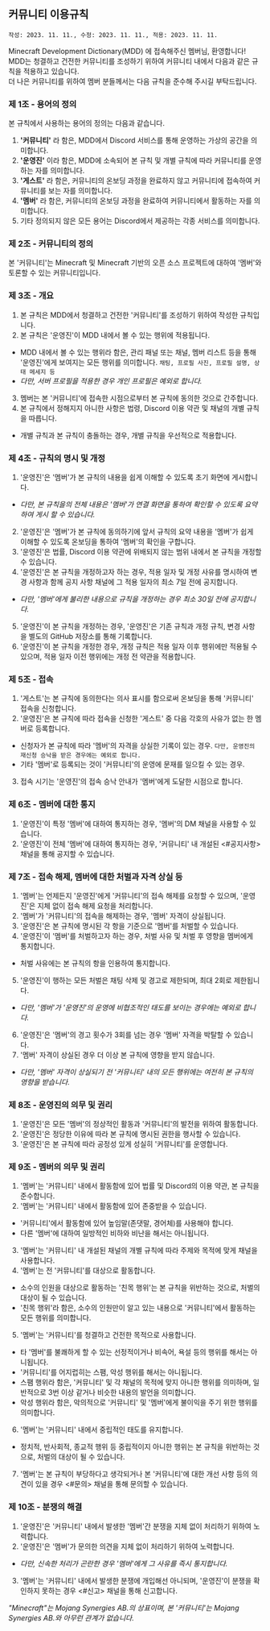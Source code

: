 ## 커뮤니티 이용규칙
`작성: 2023. 11. 11., 수정: 2023. 11. 11., 적용: 2023. 11. 11.`

Minecraft Development Dictionary(MDD) 에 접속해주신 멤버님, 환영합니다!   
MDD는 청결하고 건전한 커뮤니티를 조성하기 위하여 커뮤니티 내에서 다음과 같은 규칙을 적용하고 있습니다.   
더 나은 커뮤니티를 위하여 멤버 분들께서는 다음 규칙을 준수해 주시길 부탁드립니다.

### 제 1조 - 용어의 정의
본 규칙에서 사용하는 용어의 정의는 다음과 같습니다.
1. **'커뮤니티'** 라 함은, MDD에서 Discord 서비스를 통해 운영하는 가상의 공간을 의미합니다.
2. **'운영진'** 이라 함은, MDD에 소속되어 본 규칙 및 개별 규칙에 따라 커뮤니티를 운영하는 자를 의미합니다.
3. **'게스트'** 라 함은, 커뮤니티의 온보딩 과정을 완료하지 않고 커뮤니티에 접속하여 커뮤니티를 보는 자를 의미합니다.
4. **'멤버'** 라 함은, 커뮤니티의 온보딩 과정을 완료하여 커뮤니티에서 활동하는 자를 의미합니다.
5. 기타 정의되지 않은 모든 용어는 Discord에서 제공하는 각종 서비스를 의미합니다.

### 제 2조 - 커뮤니티의 정의
본 '커뮤니티'는 Minecraft 및 Minecraft 기반의 오픈 소스 프로젝트에 대하여 '멤버'와 토론할 수 있는 커뮤니티입니다.

### 제 3조 - 개요
1. 본 규칙은 MDD에서 청결하고 건전한 '커뮤니티'를 조성하기 위하여 작성한 규칙입니다.
2. 본 규칙은 '운영진'이 MDD 내에서 볼 수 있는 행위에 적용됩니다.
  - MDD 내에서 볼 수 있는 행위라 함은, 관리 패널 또는 채널, 멤버 리스트 등을 통해 '운영진'에게 보여지는 모든 행위를 의미합니다. `채팅, 프로필 사진, 프로필 설명, 상태 메세지 등`
  - *다만, 서버 프로필을 적용한 경우 개인 프로필은 예외로 합니다.*
3. 멤버는 본 '커뮤니티'에 접속한 시점으로부터 본 규칙에 동의한 것으로 간주합니다.
4. 본 규칙에서 정해지지 아니한 사항은 법령, Discord 이용 약관 및 채널의 개별 규칙을 따릅니다.
  - 개별 규칙과 본 규칙이 충돌하는 경우, 개별 규칙을 우선적으로 적용합니다.

### 제 4조 - 규칙의 명시 및 개정
1. '운영진'은 '멤버'가 본 규칙의 내용을 쉽게 이해할 수 있도록 초기 화면에 게시합니다.
  - *다만, 본 규칙을의 전체 내용은 '멤버'가 연결 화면을 통하여 확인할 수 있도록 요약하여 게시 할 수 있습니다.*
2. '운영진'은 '멤버'가 본 규칙에 동의하기에 앞서 규칙의 요약 내용을 '멤버'가 쉽게 이해할 수 있도록 온보딩을 통하여 '멤버'의 확인을 구합니다.
3. '운영진'은 법률, Discord 이용 약관에 위배되지 않는 범위 내에서 본 규칙을 개정할 수 있습니다.
4. '운영진'은 본 규칙을 개정하고자 하는 경우, 적용 일자 및 개정 사유를 명시하여 변경 사항과 함께 공지 사항 채널에 그 적용 일자의 최소 7일 전에 공지합니다.
  - *다만, '멤버'에게 불리한 내용으로 규칙을 개정하는 경우 최소 30일 전에 공지합니다.*
5. '운영진'이 본 규칙을 개정하는 경우, '운영진'은 기존 규칙과 개정 규칙, 변경 사항을 별도의 GitHub 저장소를 통해 기록합니다.
6. '운영진'이 본 규칙을 개정한 경우, 개정 규칙은 적용 일자 이후 행위에만 적용될 수 있으며, 적용 일자 이전 행위에는 개정 전 약관을 적용합니다.

### 제 5조 - 접속
1. '게스트'는 본 규칙에 동의한다는 의사 표시를 함으로써 온보딩을 통해 '커뮤니티' 접속을 신청합니다.
2. '운영진'은 본 규칙에 따라 접속을 신청한 '게스트' 중 다음 각호의 사유가 없는 한 멤버로 등록합니다.
  - 신청자가 본 규칙에 따라 '멤버'의 자격을 상실한 기록이 있는 경우. `다만, 운영진의 재신청 승낙을 받은 경우에는 예외로 합니다.`
  - 기타 '멤버'로 등록되는 것이 '커뮤니티'의 운영에 문재를 일으킬 수 있는 경우.
3. 접속 시기는 '운영진'의 접속 승낙 안내가 '멤버'에게 도달한 시점으로 합니다.

### 제 6조 - 멤버에 대한 통지
1. '운영진'이 특정 '멤버'에 대하여 통지하는 경우, '멤버'의 DM 채널을 사용할 수 있습니다.
2. '운영진'이 전체 '멤버'에 대하여 통지하는 경우, '커뮤니티' 내 개설된 <#공지사항> 채널을 통해 공지할 수 있습니다.

### 제 7조 - 접속 해제, 멤버에 대한 처벌과 자격 상실 등
1. '멤버'는 언제든지 '운영진'에게 '커뮤니티'의 접속 해제를 요청할 수 있으며, '운영진'은 지체 없이 접속 해제 요청을 처리합니다.
2. '멤버'가 '커뮤니티'의 접속을 해제하는 경우, '멤버' 자격이 상실됩니다.
3. '운영진'은 본 규칙에 명시된 각 항을 기준으로 '멤버'를 처벌할 수 있습니다.
4. '운영진'이 '멤버'를 처벌하고자 하는 경우, 처벌 사유 및 처벌 후 영향을 멤버에게 통지합니다.
  - 처벌 사유에는 본 규칙의 항을 인용하여 통지합니다.
5. '운영진'이 행하는 모든 처벌은 채팅 삭제 및 경고로 제한되며, 최대 2회로 제한됩니다.
  - *다만, '멤버'가 '운영진'의 운영에 비협조적인 태도를 보이는 경우에는 예외로 합니다.*
6. '운영진'은 '멤버'의 경고 횟수가 3회를 넘는 경우 '멤버' 자격을 박탈할 수 있습니다.
7. '멤버' 자격이 상실된 경우 더 이상 본 규칙에 영향을 받지 않습니다.
  - *다만, '멤버' 자격이 상실되기 전 '커뮤니티' 내의 모든 행위에는 여전히 본 규칙의 영향을 받습니다.*

### 제 8조 - 운영진의 의무 및 권리
1. '운영진'은 모든 '멤버'의 정상적인 활동과 '커뮤니티'의 발전을 위하여 활동합니다.
2. '운영진'은 정당한 이유에 따라 본 규칙에 명시된 권한을 행사할 수 있습니다.
3. '운영진'은 본 규칙에 따라 공정성 있게 성실히 '커뮤니티'를 운영합니다.

### 제 9조 - 멤버의 의무 및 권리
1. '멤버'는 '커뮤니티' 내에서 활동함에 있어 법률 및 Discord의 이용 약관, 본 규칙을 준수합니다.
2. '멤버'는 '커뮤니티' 내에서 활동함에 있어 존중받을 수 있습니다.
  - '커뮤니티'에서 활동함에 있어 높임말(존댓말, 경어체)를 사용해야 합니다.
  - 다른 '멤버'에 대하여 일방적인 비하와 비난을 해서는 아니됩니다.
3. '멤버'는 '커뮤니티' 내 개설된 채널의 개별 규칙에 따라 주제와 목적에 맞게 채널을 사용합니다.
4. '멤버'는 전 '커뮤니티'를 대상으로 활동합니다.
  - 소수의 인원을 대상으로 활동하는 '친목 행위'는 본 규칙을 위반하는 것으로, 처벌의 대상이 될 수 있습니다.
  - '친목 행위'라 함은, 소수의 인원만이 알고 있는 내용으로 '커뮤니티'에서 활동하는 모든 행위를 의미합니다.
5. '멤버'는 '커뮤니티'를 청결하고 건전한 목적으로 사용합니다.
  - 타 '멤버'를 불쾌하게 할 수 있는 선정적이거나 비속어, 욕설 등의 행위를 해서는 아니됩니다.
  - '커뮤니티'를 어지럽히는 스팸, 악성 행위를 해서는 아니됩니다.
  - 스팸 행위라 함은, '커뮤니티' 및 각 채널의 목적에 맞지 아니한 행위를 의미하며, 일반적으로 3번 이상 같거나 비슷한 내용의 발언을 의미합니다.
  - 악성 행위라 함은, 악의적으로 '커뮤니티' 및 '멤버'에게 불이익을 주기 위한 행위를 의미합니다.
6. '멤버'는 '커뮤니티' 내에서 중립적인 태도를 유지합니다.
  - 정치적, 반사회적, 종교적 행위 등 중립적이지 아니한 행위는 본 규칙을 위반하는 것으로, 처벌의 대상이 될 수 있습니다.
7. '멤버'는 본 규칙이 부당하다고 생각되거나 본 '커뮤니티'에 대한 개선 사항 등의 의견이 있을 경우 <#문의> 채널을 통해 문의할 수 있습니다.

### 제 10조 - 분쟁의 해결
1. '운영진'은 '커뮤니티' 내에서 발생한 '멤버'간 분쟁을 지체 없이 처리하기 위하여 노력합니다.
2. '운영진'은 '멤버'가 문의한 의견을 지체 없이 처리하기 위하여 노력합니다.
  - *다만, 신속한 처리가 곤란한 경우 '멤버'에게 그 사유를 즉시 통지합니다.*
3. '멤버'는 '커뮤니티' 내에서 발생한 분쟁에 개입해선 아니되며, '운영진'이 분쟁을 확인하지 못하는 경우 <#신고> 채널을 통해 신고합니다.

*"Minecraft"는 Mojang Synergies AB.의 상표이며, 본 '커뮤니티'는 Mojang Synergies AB.와 아무런 관계가 없습니다.*
